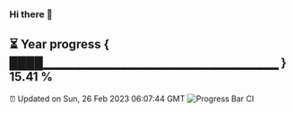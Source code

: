 ### Hi there 👋
⏳ Year progress { ████▁▁▁▁▁▁▁▁▁▁▁▁▁▁▁▁▁▁▁▁▁▁▁▁▁▁ } 15.41 %
---
⏰ Updated on Sun, 26 Feb 2023 06:07:44 GMT
![Progress Bar CI](https://github.com/Moyi321/Moyi321/workflows/Progress%20Bar%20CI/badge.svg)

